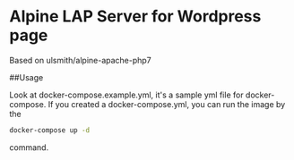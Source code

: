 # Alpine LAP Server for Wordpress page

Based on ulsmith/alpine-apache-php7

##Usage

Look at docker-compose.example.yml, it's a sample yml file for docker-compose.
If you created a docker-compose.yml, you can run the image by the
```bash
docker-compose up -d
```
command.
